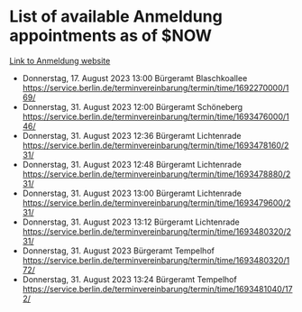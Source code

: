 # List of available Anmeldung appointments as of $NOW
[Link to Anmeldung website](https://service.berlin.de/terminvereinbarung/termin/tag.php?termin=1&anliegen[]=120686&dienstleisterlist=122210,122217,327316,122219,327312,122227,327314,122231,327346,122243,327348,122254,122252,329742,122260,329745,122262,329748,122271,327278,122273,327274,122277,327276,330436,122280,327294,122282,327290,122284,327292,122291,327270,122285,327266,122286,327264,122296,327268,150230,329760,122297,327286,122294,327284,122312,329763,122314,329775,122304,327330,122311,327334,122309,327332,317869,122281,327352,122279,329772,122283,122276,327324,122274,327326,122267,329766,122246,327318,122251,327320,122257,327322,122208,327298,122226,327300&herkunft=http%3A%2F%2Fservice.berlin.de%2Fdienstleistung%2F120686%2F)
- Donnerstag, 17. August 2023 13:00 Bürgeramt Blaschkoallee https://service.berlin.de/terminvereinbarung/termin/time/1692270000/169/
- Donnerstag, 31. August 2023 12:00 Bürgeramt Schöneberg https://service.berlin.de/terminvereinbarung/termin/time/1693476000/146/
- Donnerstag, 31. August 2023 12:36 Bürgeramt Lichtenrade https://service.berlin.de/terminvereinbarung/termin/time/1693478160/231/
- Donnerstag, 31. August 2023 12:48 Bürgeramt Lichtenrade https://service.berlin.de/terminvereinbarung/termin/time/1693478880/231/
- Donnerstag, 31. August 2023 13:00 Bürgeramt Lichtenrade https://service.berlin.de/terminvereinbarung/termin/time/1693479600/231/
- Donnerstag, 31. August 2023 13:12 Bürgeramt Lichtenrade https://service.berlin.de/terminvereinbarung/termin/time/1693480320/231/
- Donnerstag, 31. August 2023  Bürgeramt Tempelhof https://service.berlin.de/terminvereinbarung/termin/time/1693480320/172/
- Donnerstag, 31. August 2023 13:24 Bürgeramt Tempelhof https://service.berlin.de/terminvereinbarung/termin/time/1693481040/172/
